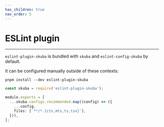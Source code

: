 ```yaml
---
has_children: true
nav_order: 5
---
```


# ESLint plugin

---

`eslint-plugin-skuba` is bundled with `skuba` and `eslint-config-skuba` by default.

It can be configured manually outside of these contexts:

```console
pnpm install --dev eslint-plugin-skuba
```

```typescript
const skuba = require('eslint-plugin-skuba');

module.exports = [
  ...skuba.configs.recommended.map((config) => ({
    ...config,
    files: [`**/*.{cts,mts,ts,tsx}`],
  })),
];
```
